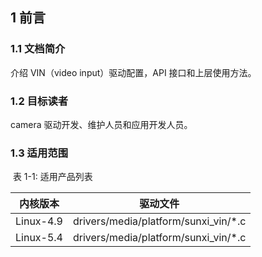## 1 前言

### 1.1 文档简介

介绍 VIN（video input）驱动配置，API 接口和上层使用方法。



### 1.2 目标读者

camera 驱动开发、维护人员和应用开发人员。



### 1.3 适用范围

​																表 1-1: 适用产品列表

| 内核版本  | 驱动文件                             |
| --------- | ------------------------------------ |
| Linux-4.9 | drivers/media/platform/sunxi_vin/*.c |
| Linux-5.4 | drivers/media/platform/sunxi_vin/*.c |

